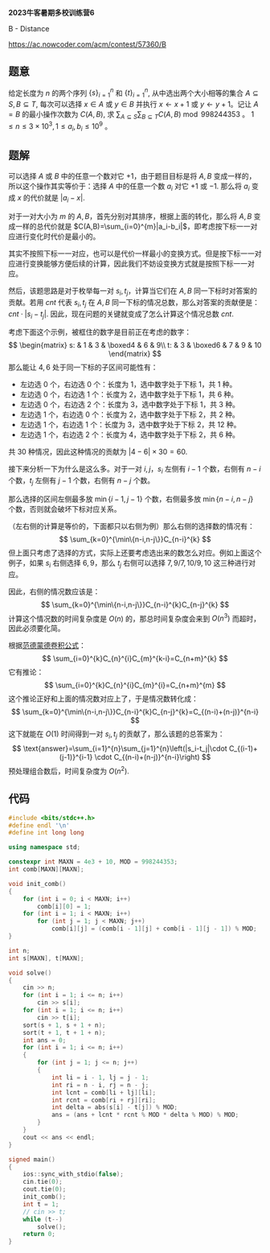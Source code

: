 **2023牛客暑期多校训练营6**

B - Distance

https://ac.nowcoder.com/acm/contest/57360/B

<!--more-->

## 题意

给定长度为 $n$ 的两个序列 $\{s\}_{i=1}^n$ 和 $\{t\}_{i=1}^n$, 从中选出两个大小相等的集合 $A \subseteq S, B \subseteq T$, 每次可以选择 $x \in A$ 或 $y \in B$ 并执行 $x \leftarrow x+1$ 或 $y \leftarrow y+1$。记让 $A=B$ 的最小操作次数为 $C(A, B)$, 求 $\sum_{A \subseteq S} \sum_{B \subseteq T} C(A, B) \bmod 998244353$ 。 $1 \leq n \leq 3 \times 10^3, 1 \leq a_i, b_i \leq 10^9$ 。

## 题解

可以选择 $A$ 或 $B$ 中的任意一个数对它 $+1$，由于题目目标是将 $A,B$ 变成一样的，所以这个操作其实等价于：选择 $A$ 中的任意一个数 $a_i$ 对它 $+1$ 或 $-1$. 那么将 $a_i$ 变成 $x$ 的代价就是 $|a_i-x|$.

对于一对大小为 $m$ 的 $A,B$，首先分别对其排序，根据上面的转化，那么将 $A,B$ 变成一样的总代价就是 $C(A,B)=\sum_{i=0}^{m}|a_i-b_i|$，即考虑按下标一一对应进行变化时代价是最小的。

其实不按照下标一一对应，也可以是代价一样最小的变换方式。但是按下标一一对应进行变换能够方便后续的计算，因此我们不妨设变换方式就是按照下标一一对应。

然后，该题思路是对于枚举每一对 $s_i,t_j$，计算当它们在 $A,B$ 同一下标时对答案的贡献。若用 $cnt$ 代表 $s_i,t_j$ 在 $A,B$ 同一下标的情况总数，那么对答案的贡献便是：$cnt\cdot|s_i-t_j|$. 因此，现在问题的关键就变成了怎么计算这个情况总数 $cnt$.

考虑下面这个示例，被框住的数字是目前正在考虑的数字：
$$
\begin{matrix}
s: & 1 & 3 & \boxed4 & 6 & 9\\
t: & 3 & \boxed6 & 7 & 9 & 10
\end{matrix}
$$
那么能让 $4,6$ 处于同一下标的子区间可能性有：

- 左边选 $0$ 个，右边选 $0$ 个：长度为 $1$，选中数字处于下标 $1$，共 $1$ 种。
- 左边选 $0$ 个，右边选 $1$ 个：长度为 $2$，选中数字处于下标 $1$，共 $6$ 种。
- 左边选 $0$ 个，右边选 $2$ 个：长度为 $3$，选中数字处于下标 $1$，共 $3$ 种。
- 左边选 $1$ 个，右边选 $0$ 个：长度为 $2$，选中数字处于下标 $2$，共 $2$ 种。
- 左边选 $1$ 个，右边选 $1$ 个：长度为 $3$，选中数字处于下标 $2$，共 $12$ 种。
- 左边选 $1$ 个，右边选 $2$ 个：长度为 $4$，选中数字处于下标 $2$，共 $6$ 种。

共 $30$ 种情况，因此这种情况的贡献为 $|4-6|\times30=60$.

接下来分析一下为什么是这么多。对于一对 $i,j$，$s_i$ 左侧有 $i-1$ 个数，右侧有 $n-i$ 个数，$t_j$ 左侧有 $j-1$ 个数，右侧有 $n-j$ 个数。

那么选择的区间左侧最多放 $\min\{i-1,j-1\}$ 个数，右侧最多放 $\min\{n-i,n-j\}$ 个数，否则就会破坏下标对应关系。

（左右侧的计算是等价的，下面都只以右侧为例）那么右侧的选择数的情况有：
$$
\sum_{k=0}^{\min\{n-i,n-j\}}C_{n-i}^{k}
$$
但上面只考虑了选择的方式，实际上还要考虑选出来的数怎么对应。例如上面这个例子，如果 $s_i$ 右侧选择 $6,9$，那么 $t_j$ 右侧可以选择 $7,9/7,10/9,10$ 这三种进行对应。

因此，右侧的情况数应该是：
$$
\sum_{k=0}^{\min\{n-i,n-j\}}C_{n-i}^{k}C_{n-j}^{k}
$$
计算这个情况数的时间复杂度是 $O(n)$ 的，那总时间复杂度会来到 $O(n^3)$ 而超时，因此必须要化简。

根据[范德蒙德卷积公式](https://oi-wiki.org/math/combinatorics/vandermonde-convolution/)：
$$
\sum_{i=0}^{k}C_{n}^{i}C_{m}^{k-i}=C_{n+m}^{k}
$$
它有推论：
$$
\sum_{i=0}^{k}C_{n}^{i}C_{m}^{i}=C_{n+m}^{m}
$$
这个推论正好和上面的情况数对应上了，于是情况数转化成：
$$
\sum_{k=0}^{\min\{n-i,n-j\}}C_{n-i}^{k}C_{n-j}^{k}=C_{(n-i)+(n-j)}^{n-i}
$$
这下就能在 $O(1)$ 时间得到一对 $s_i,t_j$ 的贡献了，那么该题的总答案为：
$$
\text{answer}=\sum_{i=1}^{n}\sum_{j=1}^{n}\left(|s_i-t_j|\cdot C_{(i-1)+(j-1)}^{i-1} \cdot C_{(n-i)+(n-j)}^{n-i}\right)
$$
预处理组合数后，时间复杂度为 $O(n^2)$.

## 代码

```cpp
#include <bits/stdc++.h>
#define endl '\n'
#define int long long

using namespace std;

constexpr int MAXN = 4e3 + 10, MOD = 998244353;
int comb[MAXN][MAXN];

void init_comb()
{
    for (int i = 0; i < MAXN; i++)
        comb[i][0] = 1;
    for (int i = 1; i < MAXN; i++)
        for (int j = 1; j < MAXN; j++)
            comb[i][j] = (comb[i - 1][j] + comb[i - 1][j - 1]) % MOD;
}

int n;
int s[MAXN], t[MAXN];

void solve()
{
    cin >> n;
    for (int i = 1; i <= n; i++)
        cin >> s[i];
    for (int i = 1; i <= n; i++)
        cin >> t[i];
    sort(s + 1, s + 1 + n);
    sort(t + 1, t + 1 + n);
    int ans = 0;
    for (int i = 1; i <= n; i++)
    {
        for (int j = 1; j <= n; j++)
        {
            int li = i - 1, lj = j - 1;
            int ri = n - i, rj = n - j;
            int lcnt = comb[li + lj][li];
            int rcnt = comb[ri + rj][ri];
            int delta = abs(s[i] - t[j]) % MOD;
            ans = (ans + lcnt * rcnt % MOD * delta % MOD) % MOD;
        }
    }
    cout << ans << endl;
}

signed main()
{
    ios::sync_with_stdio(false);
    cin.tie(0);
    cout.tie(0);
    init_comb();
    int t = 1;
    // cin >> t;
    while (t--)
        solve();
    return 0;
}
```

